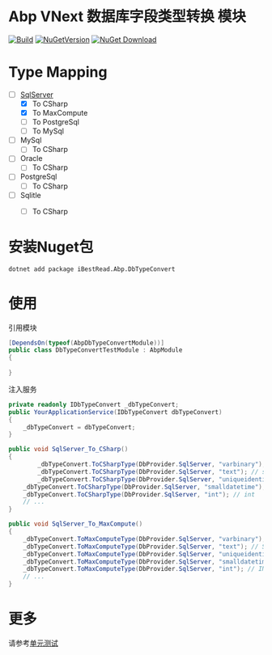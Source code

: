 # Abp VNext 数据库字段类型转换 模块

[![Build](https://github.com/iBestRead/Abp.DbTypeConvert/workflows/Build/badge.svg)](https://github.com/iBestRead/Abp.DbTypeConvert/actions?query=workflow%3A%22Build%22)
[![NuGetVersion](https://img.shields.io/nuget/v/iBestRead.Abp.DbTypeConvert)](https://www.nuget.org/packages/iBestRead.Abp.DbTypeConvert)
[![NuGet Download](https://img.shields.io/nuget/dt/iBestRead.Abp.DbTypeConvert.svg)](https://www.nuget.org/packages/iBestRead.Abp.DbTypeConvert)

# Type Mapping

- [ ] [SqlServer](doc/SqlServerMapping.md)
	- [x] To CSharp
	- [x] To MaxCompute
	- [ ] To PostgreSql
	- [ ] To MySql
- [ ] MySql
	- [ ] To CSharp
- [ ] Oracle
	- [ ] To CSharp
- [ ] PostgreSql
	- [ ] To CSharp
- [ ] Sqlitle
	- [ ] To CSharp




# 安装Nuget包

```shell
dotnet add package iBestRead.Abp.DbTypeConvert
```

# 使用

引用模块

```csharp
[DependsOn(typeof(AbpDbTypeConvertModule))]
public class DbTypeConvertTestModule : AbpModule
{
  
}
```

注入服务

```csharp
private readonly IDbTypeConvert _dbTypeConvert;
public YourApplicationService(IDbTypeConvert dbTypeConvert)
{
    _dbTypeConvert = dbTypeConvert;
}

public void SqlServer_To_CSharp()
{
		_dbTypeConvert.ToCSharpType(DbProvider.SqlServer, "varbinary"); // byte[]
		_dbTypeConvert.ToCSharpType(DbProvider.SqlServer, "text"); // string
		_dbTypeConvert.ToCSharpType(DbProvider.SqlServer, "uniqueidentifier"); // Guid
  	_dbTypeConvert.ToCSharpType(DbProvider.SqlServer, "smalldatetime"); // DateTime
  	_dbTypeConvert.ToCSharpType(DbProvider.SqlServer, "int"); // int
    // ...
}

public void SqlServer_To_MaxCompute()
{
    _dbTypeConvert.ToMaxComputeType(DbProvider.SqlServer, "varbinary"); // BINARY
    _dbTypeConvert.ToMaxComputeType(DbProvider.SqlServer, "text"); // STRING
    _dbTypeConvert.ToMaxComputeType(DbProvider.SqlServer, "uniqueidentifier"); // STRING
    _dbTypeConvert.ToMaxComputeType(DbProvider.SqlServer, "smalldatetime"); // DATETIME
    _dbTypeConvert.ToMaxComputeType(DbProvider.SqlServer, "int"); // INT
    // ...  
}

```



# 更多

请参考[单元测试](test/iBestRead.Abp.DbTypeConvert.Tests/iBestRead/Abp/DbTypeConvert)



